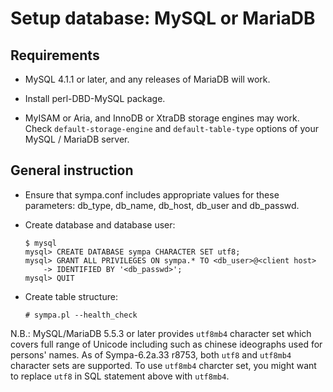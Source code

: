 Setup database: MySQL or MariaDB
================================

Requirements
------------

  * MySQL 4.1.1 or later, and any releases of MariaDB will work.

  * Install perl-DBD-MySQL package.

  * MyISAM or Aria, and InnoDB or XtraDB storage engines may work.  Check
    ``default-storage-engine`` and ``default-table-type`` options of your
    MySQL / MariaDB server.

General instruction
-------------------

  * Ensure that sympa.conf includes appropriate values for these parameters:
    db_type, db_name, db_host, db_user and db_passwd.

  * Create database and database user:
    ```
    $ mysql
    mysql> CREATE DATABASE sympa CHARACTER SET utf8;
    mysql> GRANT ALL PRIVILEGES ON sympa.* TO <db_user>@<client host>
        -> IDENTIFIED BY '<db_passwd>';
    mysql> QUIT
    ```

  * Create table structure:
    ```
    # sympa.pl --health_check
    ```

N.B.: MySQL/MariaDB 5.5.3 or later provides ``utf8mb4`` character set
which covers full range of Unicode including such as chinese ideographs
used for persons' names.  As of Sympa-6.2a.33 r8753, both ``utf8`` and
``utf8mb4`` character sets are supported.  To use ``utf8mb4`` charcter
set, you might want to replace ``utf8`` in SQL statement above with
``utf8mb4``.

